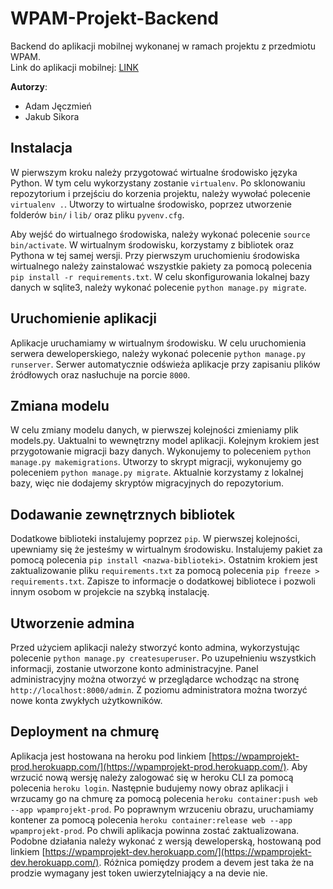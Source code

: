 # WPAM-Projekt-Backend

Backend do aplikacji mobilnej wykonanej w ramach projektu z przedmiotu WPAM.  
Link do aplikacji mobilnej: [LINK](https://github.com/kubasikora/WPAM-Projekt-Aplikacja)

**Autorzy**:  
- Adam Jęczmień
- Jakub Sikora

## Instalacja 
W pierwszym kroku należy przygotować wirtualne środowisko języka Python. W tym celu wykorzystany zostanie `virtualenv`. 
Po sklonowaniu repozytorium i przejściu do korzenia projektu, należy wywołać polecenie `virtualenv .`. Utworzy to wirtualne środowisko, poprzez utworzenie folderów `bin/` i `lib/` oraz pliku `pyvenv.cfg`. 

Aby wejść do wirtualnego środowiska, należy wykonać polecenie `source bin/activate`. W wirtualnym środowisku, korzystamy z bibliotek oraz Pythona w tej samej wersji. Przy pierwszym uruchomieniu środowiska wirtualnego należy zainstalować wszystkie pakiety za pomocą polecenia `pip install -r requirements.txt`. W celu skonfigurowania lokalnej bazy danych w sqlite3, należy wykonać polecenie `python manage.py migrate`. 

## Uruchomienie aplikacji
Aplikacje uruchamiamy w wirtualnym środowisku. W celu uruchomienia serwera deweloperskiego, należy wykonać polecenie `python manage.py runserver`. Serwer automatycznie odświeża aplikacje przy zapisaniu plików źródłowych oraz nasłuchuje na porcie `8000`.

## Zmiana modelu
W celu zmiany modelu danych, w pierwszej kolejności zmieniamy plik models.py. Uaktualni to wewnętrzny model aplikacji. Kolejnym krokiem jest przygotowanie migracji bazy danych. Wykonujemy to poleceniem `python manage.py makemigrations`. Utworzy to skrypt migracji, wykonujemy go poleceniem `python manage.py migrate`. Aktualnie korzystamy z lokalnej bazy, więc nie dodajemy skryptów migracyjnych do repozytorium.

## Dodawanie zewnętrznych bibliotek
Dodatkowe biblioteki instalujemy poprzez `pip`. W pierwszej kolejności, upewniamy się że jesteśmy w wirtualnym środowisku. Instalujemy pakiet za pomocą polecenia `pip install <nazwa-biblioteki>`. Ostatnim krokiem jest zaktualizowanie pliku `requirements.txt` za pomocą polecenia `pip freeze > requirements.txt`. Zapisze to informacje o dodatkowej bibliotece i pozwoli innym osobom w projekcie na szybką instalację.

## Utworzenie admina
Przed użyciem aplikacji należy stworzyć konto admina, wykorzystując polecenie `python manage.py createsuperuser`. Po uzupełnieniu wszystkich informacji, zostanie utworzone konto administracyjne. Panel administracyjny można otworzyć w przeglądarce wchodząc na stronę `http://localhost:8000/admin`. Z poziomu administratora można tworzyć nowe konta zwykłych użytkowników.

## Deployment na chmurę
Aplikacja jest hostowana na heroku pod linkiem [https://wpamprojekt-prod.herokuapp.com/](https://wpamprojekt-prod.herokuapp.com/). Aby wrzucić nową wersję należy zalogować się w heroku CLI za pomocą polecenia `heroku login`. Następnie budujemy nowy obraz aplikacji i wrzucamy go na chmurę za pomocą polecenia `heroku container:push web --app wpamprojekt-prod`. Po poprawnym wrzuceniu obrazu, uruchamiamy kontener za pomocą polecenia `heroku container:release web --app wpamprojekt-prod`. Po chwili aplikacja powinna zostać zaktualizowana. Podobne działania należy wykonać z wersją deweloperską, hostowaną pod linkiem [https://wpamprojekt-dev.herokuapp.com/](https://wpamprojekt-dev.herokuapp.com/). Różnica pomiędzy prodem a devem jest taka że na prodzie wymagany jest token uwierzytelniający a na devie nie.
